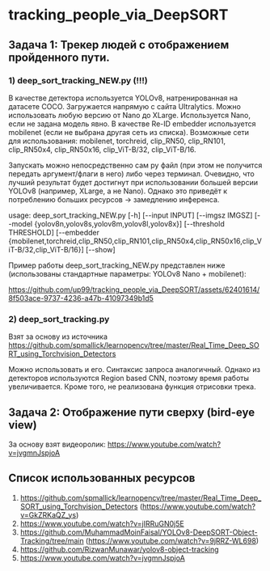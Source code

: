 # tracking_people_via_DeepSORT

## Задача 1: Трекер людей с отображением пройденного пути.
### 1) deep_sort_tracking_NEW.py (!!!)
В качестве детектора используется YOLOv8, натренированная на датасете COCO. Загружается напрямую с сайта Ultralytics. Можно использовать любую версию от Nano до XLarge. Используется Nano, если не задана модель явно.
В качестве  Re-ID embedder используется mobilenet (если не выбрана другая сеть из списка). Возможные сети для использования: mobilenet, torchreid, clip_RN50, clip_RN101, clip_RN50x4, clip_RN50x16, clip_ViT-B/32, clip_ViT-B/16.

Запускать можно непосредственно сам py файл (при этом не получится передать аргумент/флаги в него) либо через терминал. Очевидно, что лучший результат будет достигнут при использовании большей версии YOLOv8 (например, XLarge, а не Nano). Однако это приведёт к потреблению больших ресурсов -> замедлению инференса.

usage: deep_sort_tracking_NEW.py [-h] [--input INPUT] [--imgsz IMGSZ]
                                 [--model {yolov8n,yolov8s,yolov8m,yolov8l,yolov8x}] [--threshold THRESHOLD]
                                 [--embedder {mobilenet,torchreid,clip_RN50,clip_RN101,clip_RN50x4,clip_RN50x16,clip_ViT-B/32,clip_ViT-B/16}]
                                 [--show]

Пример работы deep_sort_tracking_NEW.py представлен ниже (использованы стандартные параметры: YOLOv8 Nano + mobilenet):

https://github.com/up99/tracking_people_via_DeepSORT/assets/62401614/8f503ace-9737-4236-a47b-41097349b1d5



### 2) deep_sort_tracking.py 
Взят за основу из источника <https://github.com/spmallick/learnopencv/tree/master/Real_Time_Deep_SORT_using_Torchvision_Detectors>

Можно использовать и его. Синтаксис запроса аналогичный. Однако из детекторов используются Region based CNN, поэтому время работы увеличивается. Кроме того, не реализована функция отрисовки трека.

## Задача 2: Отображение пути сверху (bird-eye view)
За основу взят видеоролик: https://www.youtube.com/watch?v=jvgmnJspjoA

## Список использованных ресурсов
1) https://github.com/spmallick/learnopencv/tree/master/Real_Time_Deep_SORT_using_Torchvision_Detectors (https://www.youtube.com/watch?v=GkZRKaQZ_ys)
2) https://www.youtube.com/watch?v=jIRRuGN0j5E
3) https://github.com/MuhammadMoinFaisal/YOLOv8-DeepSORT-Object-Tracking/tree/main (https://www.youtube.com/watch?v=9jRRZ-WL698)
4) https://github.com/RizwanMunawar/yolov8-object-tracking
5) https://www.youtube.com/watch?v=jvgmnJspjoA
